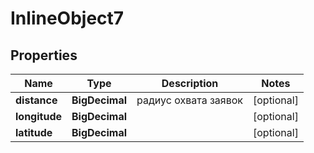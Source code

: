 

# InlineObject7

## Properties

Name | Type | Description | Notes
------------ | ------------- | ------------- | -------------
**distance** | **BigDecimal** | радиус охвата заявок |  [optional]
**longitude** | **BigDecimal** |  |  [optional]
**latitude** | **BigDecimal** |  |  [optional]



